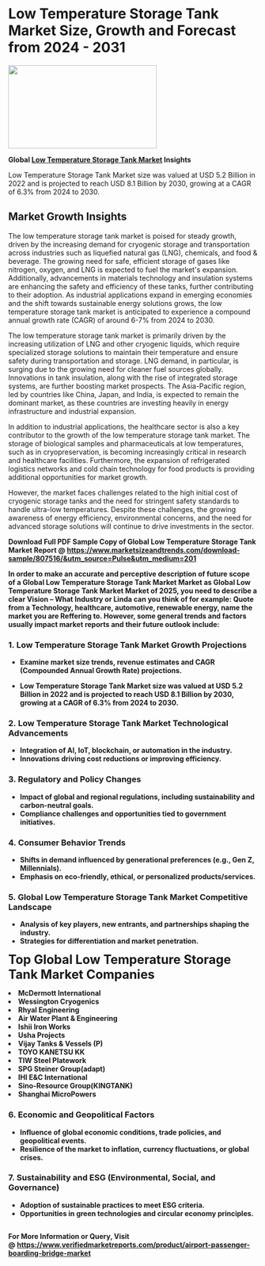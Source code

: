 <H1>Low Temperature Storage Tank Market Size, Growth and Forecast from 2024 - 2031</H1><img class="aligncenter size-medium wp-image-584254" src="https://thirdeyenews.in/wp-content/uploads/2024/09/Global-Market-Research-300x168.jpeg" alt="" width="300" height="168" /><p><strong>Global&nbsp;<a href="https://www.marketsizeandtrends.com/download-sample/807516/&amp;utm_source=Pulse&amp;utm_medium=201">Low Temperature Storage Tank Market</a> Insights</strong></p><p>Low Temperature Storage Tank Market size was valued at USD 5.2 Billion in 2022 and is projected to reach USD 8.1 Billion by 2030, growing at a CAGR of 6.3% from 2024 to 2030.</p><p><h2>Market Growth Insights</h2> <p>The low temperature storage tank market is poised for steady growth, driven by the increasing demand for cryogenic storage and transportation across industries such as liquefied natural gas (LNG), chemicals, and food & beverage. The growing need for safe, efficient storage of gases like nitrogen, oxygen, and LNG is expected to fuel the market's expansion. Additionally, advancements in materials technology and insulation systems are enhancing the safety and efficiency of these tanks, further contributing to their adoption. As industrial applications expand in emerging economies and the shift towards sustainable energy solutions grows, the low temperature storage tank market is anticipated to experience a compound annual growth rate (CAGR) of around 6-7% from 2024 to 2030.</p> <p><strong></strong></p> <p>The low temperature storage tank market is primarily driven by the increasing utilization of LNG and other cryogenic liquids, which require specialized storage solutions to maintain their temperature and ensure safety during transportation and storage. LNG demand, in particular, is surging due to the growing need for cleaner fuel sources globally. Innovations in tank insulation, along with the rise of integrated storage systems, are further boosting market prospects. The Asia-Pacific region, led by countries like China, Japan, and India, is expected to remain the dominant market, as these countries are investing heavily in energy infrastructure and industrial expansion.</p> <p>In addition to industrial applications, the healthcare sector is also a key contributor to the growth of the low temperature storage tank market. The storage of biological samples and pharmaceuticals at low temperatures, such as in cryopreservation, is becoming increasingly critical in research and healthcare facilities. Furthermore, the expansion of refrigerated logistics networks and cold chain technology for food products is providing additional opportunities for market growth.</p> <p>However, the market faces challenges related to the high initial cost of cryogenic storage tanks and the need for stringent safety standards to handle ultra-low temperatures. Despite these challenges, the growing awareness of energy efficiency, environmental concerns, and the need for advanced storage solutions will continue to drive investments in the sector.</p> <p><strong></p><p><span class=""><strong>Download Full PDF Sample Copy of Global Low Temperature Storage Tank Market Report</strong> @ <a href="https://www.marketsizeandtrends.com/download-sample/807516/&amp;utm_source=Pulse&amp;utm_medium=201" target="_blank">https://www.marketsizeandtrends.com/download-sample/807516/&amp;utm_source=Pulse&amp;utm_medium=201</a></span></p><p>In order to make an accurate and perceptive description of future scope of a Global&nbsp;Low Temperature Storage Tank Market Market as Global&nbsp;Low Temperature Storage Tank Market Market of 2025, you need to describe a clear Vision &ndash; What Industry or Linda can you think of for example: Quote from a Technology, healthcare, automotive, renewable energy, name the market you are Reffering to. However, some general trends and factors usually impact market reports and their future outlook include:</p><h3>1.&nbsp;<strong>Low Temperature Storage Tank Market Growth Projections</strong></h3><ul><li>Examine market size trends, revenue estimates and CAGR (Compounded Annual Growth Rate) projections.</li><li><p>Low Temperature Storage Tank Market size was valued at USD 5.2 Billion in 2022 and is projected to reach USD 8.1 Billion by 2030, growing at a CAGR of 6.3% from 2024 to 2030.</p></li></ul><h3>2.&nbsp;<strong>Low Temperature Storage Tank Market Technological Advancements</strong></h3><ul><li>Integration of AI, IoT, blockchain, or automation in the industry.</li><li>Innovations driving cost reductions or improving efficiency.</li></ul><h3>3.&nbsp;<strong>Regulatory and Policy Changes</strong></h3><ul><li>Impact of global and regional regulations, including sustainability and carbon-neutral goals.</li><li>Compliance challenges and opportunities tied to government initiatives.</li></ul><h3>4.&nbsp;<strong>Consumer Behavior Trends</strong></h3><ul><li>Shifts in demand influenced by generational preferences (e.g., Gen Z, Millennials).</li><li>Emphasis on eco-friendly, ethical, or personalized products/services.</li></ul><h3>5.&nbsp;<strong>Global Low Temperature Storage Tank Market Competitive Landscape</strong></h3><ul><li>Analysis of key players, new entrants, and partnerships shaping the industry.</li><li>Strategies for differentiation and market penetration.</li></ul><p data-pm-slice="1 1 []"><span style="color: inherit; font-family: inherit; font-size: 25px;">Top Global Low Temperature Storage Tank Market Companies</span></p><div class="" data-test-id=""><p><li>McDermott International</li><li> Wessington Cryogenics</li><li> Rhyal Engineering</li><li> Air Water Plant & Engineering</li><li> Ishii Iron Works</li><li> Usha Projects</li><li> Vijay Tanks & Vessels (P)</li><li> TOYO KANETSU KK</li><li> TIW Steel Platework</li><li> SPG Steiner Group(adapt)</li><li> IHI E&C International</li><li> Sino-Resource Group(KINGTANK)</li><li> Shanghai MicroPowers</li></p></div><h3>6.&nbsp;<strong>Economic and Geopolitical Factors</strong></h3><ul><li>Influence of global economic conditions, trade policies, and geopolitical events.</li><li>Resilience of the market to inflation, currency fluctuations, or global crises.</li></ul><h3>7.&nbsp;<strong>Sustainability and ESG (Environmental, Social, and Governance)</strong></h3><ul><li>Adoption of sustainable practices to meet ESG criteria.</li><li>Opportunities in green technologies and circular economy principles.</li></ul><h2><strong style="font-size: 14px;">For More Information or Query, Visit @&nbsp;</strong><a style="background-color: #ffffff; font-size: 14px;" href="https://www.marketsizeandtrends.com/report/low-temperature-storage-tank-market/" target="_blank">https://www.verifiedmarketreports.com/product/airport-passenger-boarding-bridge-market</a></h2>
